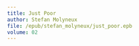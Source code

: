 ```yaml
---
title: Just Poor
author: Stefan Molyneux
file: /epub/stefan_molyneux/just_poor.epb
volume: 02
---
```


